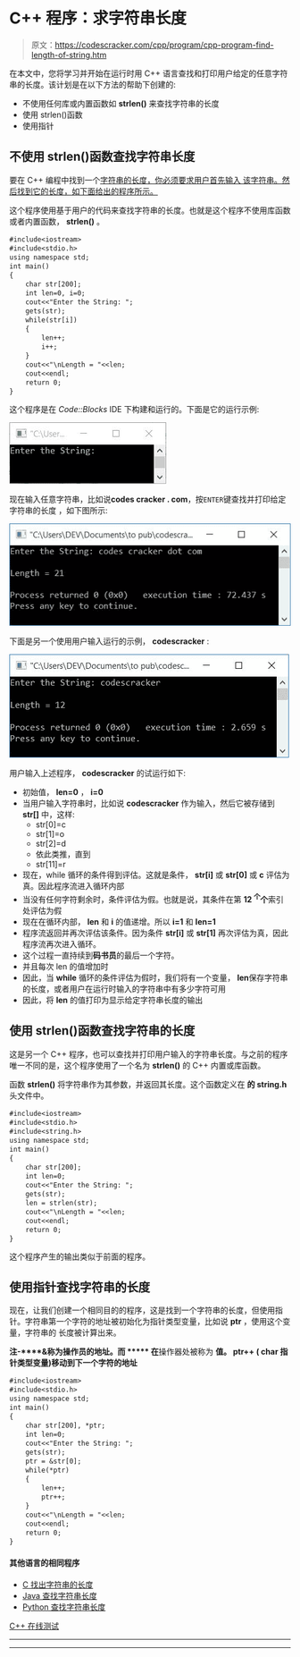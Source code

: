 # C++ 程序：求字符串长度

> 原文：<https://codescracker.com/cpp/program/cpp-program-find-length-of-string.htm>

在本文中，您将学习并开始在运行时用 C++ 语言查找和打印用户给定的任意字符串的长度。该计划是在以下方法的帮助下创建的:

*   不使用任何库或内置函数如 **strlen()** 来查找字符串的长度
*   使用 strlen()函数
*   使用指针

## 不使用 strlen()函数查找字符串长度

要在 C++ 编程中找到一个[字符串的长度，你必须要求用户首先输入 该字符串。然后找到它的长度，如下面给出的程序所示。](/cpp/cpp-strings.htm)

这个程序使用基于用户的代码来查找字符串的长度。也就是这个程序不使用库函数或者内置函数， **strlen()** 。

```
#include<iostream>
#include<stdio.h>
using namespace std;
int main()
{
    char str[200];
    int len=0, i=0;
    cout<<"Enter the String: ";
    gets(str);
    while(str[i])
    {
        len++;
        i++;
    }
    cout<<"\nLength = "<<len;
    cout<<endl;
    return 0;
}
```

这个程序是在 *Code::Blocks* IDE 下构建和运行的。下面是它的运行示例:

![C++ program find length of string](img/f45e504790dc2234070c5e418d97c0f1.png)

现在输入任意字符串，比如说**codes cracker . com**，按`ENTER`键查找并打印给定字符串的长度 ，如下图所示:

![find length of string without strlen c++](img/5a1ccbba81130a84c713c72e63841a7c.png)

下面是另一个使用用户输入运行的示例， **codescracker** :

![find length of string c++](img/a725ebb99ea24a378610af096093bdef.png)

用户输入上述程序， **codescracker** 的试运行如下:

*   初始值， **len=0** ， **i=0**
*   当用户输入字符串时，比如说 **codescracker** 作为输入，然后它被存储到 **str[]** 中，这样:
    *   str[0]=c
    *   str[1]=o
    *   str[2]=d
    *   依此类推，直到
    *   str[11]=r
*   现在，while 循环的条件得到评估。这就是条件， **str[i]** 或 **str[0]** 或 **c** 评估为真。因此程序流进入循环内部
*   当没有任何字符剩余时，条件评估为假。也就是说，其条件在第 **12 <sup>个</sup>个**索引处评估为假
*   现在在循环内部， **len** 和 **i** 的值递增。所以 **i=1** 和 **len=1**
*   程序流返回并再次评估该条件。因为条件 **str[i]** 或 **str[1]** 再次评估为真，因此程序流再次进入循环。
*   这个过程一直持续到**码书员**的最后一个字符。
*   并且每次 len 的值增加时
*   因此，当 **while** 循环的条件评估为假时，我们将有一个变量， **len**保存字符串的长度，或者用户在运行时输入的字符串中有多少字符可用
*   因此，将 **len** 的值打印为显示给定字符串长度的输出

## 使用 strlen()函数查找字符串的长度

这是另一个 C++ 程序，也可以查找并打印用户输入的字符串长度。与之前的程序唯一不同的是，这个程序使用了一个名为 **strlen()** 的 C++ 内置或库函数。

函数 **strlen()** 将字符串作为其参数，并返回其长度。这个函数定义在 **的 string.h** 头文件中。

```
#include<iostream>
#include<stdio.h>
#include<string.h>
using namespace std;
int main()
{
    char str[200];
    int len=0;
    cout<<"Enter the String: ";
    gets(str);
    len = strlen(str);
    cout<<"\nLength = "<<len;
    cout<<endl;
    return 0;
}
```

这个程序产生的输出类似于前面的程序。

## 使用指针查找字符串的长度

现在，让我们创建一个相同目的的程序，这是找到一个字符串的长度，但使用指针。字符串第一个字符的地址被初始化为指针类型变量，比如说 **ptr** ，使用这个变量，字符串的 长度被计算出来。

**注-****&**称为操作员的**地址。而 ***** 在**操作器处被称为 **值。 **ptr++** ( **char** 指针类型变量)移动到下一个字符的地址**

```
#include<iostream>
#include<stdio.h>
using namespace std;
int main()
{
    char str[200], *ptr;
    int len=0;
    cout<<"Enter the String: ";
    gets(str);
    ptr = &str[0];
    while(*ptr)
    {
        len++;
        ptr++;
    }
    cout<<"\nLength = "<<len;
    cout<<endl;
    return 0;
}
```

#### 其他语言的相同程序

*   [C 找出字符串的长度](/c/program/c-program-find-length-of-string.htm)
*   [Java 查找字符串长度](/java/program/java-program-find-length-of-string.htm)
*   [Python 查找字符串长度](/python/program/python-program-find-length-of-string.htm)

[C++ 在线测试](/exam/showtest.php?subid=3)

* * *

* * *